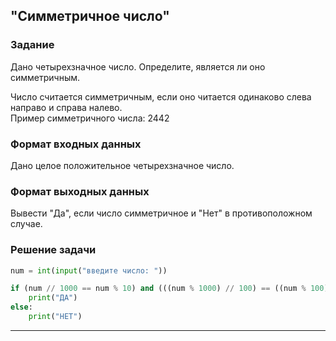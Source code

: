 ## "Симметричное число"

### Задание

Дано четырехзначное число. Определите, является ли оно симметричным.

Число считается симметричным, если оно читается одинаково слева направо и справа налево. \
Пример симметричного числа: 2442

### Формат входных данных

Дано целое положительное четырехзначное число.

### Формат выходных данных

Вывести "Да", если число симметричное и "Нет" в противоположном случае.

### Решение задачи

```python
num = int(input("введите число: "))

if (num // 1000 == num % 10) and (((num % 1000) // 100) == ((num % 100) // 10)):
    print("ДА")
else:
    print("НЕТ")

```

---
